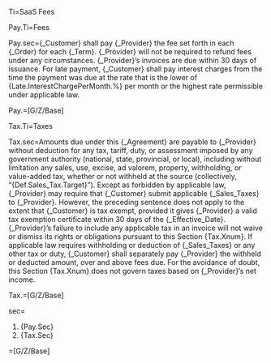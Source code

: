 Ti=SaaS Fees

Pay.Ti=Fees

Pay.sec={_Customer} shall pay {_Provider} the fee set forth in each {_Order} for each {_Term}. {_Provider} will not be required to refund fees under any circumstances. {_Provider}’s invoices are due within 30 days of issuance. For late payment, {_Customer} shall pay interest charges from the time the payment was due at the rate that is the lower of {Late.InterestChargePerMonth.%} per month or the highest rate permissible under applicable law.

Pay.=[G/Z/Base]

Tax.Ti=Taxes

Tax.sec=Amounts due under this {_Agreement} are payable to {_Provider} without deduction for any tax, tariff, duty, or assessment imposed by any government authority (national, state, provincial, or local), including without limitation any sales, use, excise, ad valorem, property, withholding, or value-added tax, whether or not withheld at the source (collectively, “{Def.Sales_Tax.Target}”). Except as forbidden by applicable law, {_Provider} may require that {_Customer} submit applicable {_Sales_Taxes} to {_Provider}. However, the preceding sentence does not apply to the extent that {_Customer} is tax exempt, provided it gives {_Provider} a valid tax exemption certificate within 30 days of the {_Effective_Date}. {_Provider}’s failure to include any applicable tax in an invoice will not waive or dismiss its rights or obligations pursuant to this Section {Tax.Xnum}. If applicable law requires withholding or deduction of {_Sales_Taxes} or any other tax or duty, {_Customer} shall separately pay {_Provider} the withheld or deducted amount, over and above fees due. For the avoidance of doubt, this Section {Tax.Xnum} does not govern taxes based on {_Provider}’s net income.

Tax.=[G/Z/Base]

sec=<ol><li>{Pay.Sec}</li><li>{Tax.Sec}</li></ol>

=[G/Z/Base]

